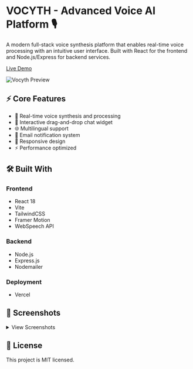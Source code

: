 # VOCYTH - Advanced Voice AI Platform 🎙️

A modern full-stack voice synthesis platform that enables real-time voice processing with an intuitive user interface. Built with React for the frontend and Node.js/Express for backend services.

[Live Demo](https://vocyth.vercel.app)

![Vocyth Preview](<img width="949" alt="Screenshot 2024-12-12 005742" src="https://github.com/user-attachments/assets/86c75855-1b0e-4d31-b08d-860c7be256a9" />)


## ⚡ Core Features

- 🎯 Real-time voice synthesis and processing
- 💬 Interactive drag-and-drop chat widget
- 🌐 Multilingual support
- 📧 Email notification system
- 📱 Responsive design
- ⚡ Performance optimized

## 🛠️ Built With

### Frontend
- React 18
- Vite
- TailwindCSS
- Framer Motion
- WebSpeech API

### Backend
- Node.js
- Express.js
- Nodemailer

### Deployment
- Vercel

## 📸 Screenshots

<details>
<summary>View Screenshots</summary>

![Feature 1](feature1.png)
![Feature 2](feature2.png)

</details>

## 📄 License

This project is MIT licensed.
